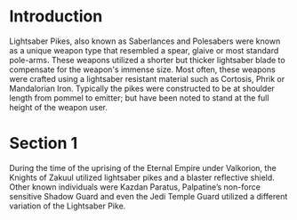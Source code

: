 # Introduction

Lightsaber Pikes, also known as Saberlances and Polesabers were known as a unique weapon type that resembled a spear, glaive or most standard pole-arms.
These weapons utilized a shorter but thicker lightsaber blade to compensate for the weapon's immense size.
Most often, these weapons were crafted using a lightsaber resistant material such as Cortosis, Phrik or Mandalorian Iron.
Typically the pikes were constructed to be at shoulder length from pommel to emitter; but have been noted to stand at the full height of the weapon user.

# Section 1

During the time of the uprising of the Eternal Empire under Valkorion, the Knights of Zakuul utilized lightsaber pikes and a blaster reflective shield.
Other known individuals were Kazdan Paratus, Palpatine’s non-force sensitive Shadow Guard and even the Jedi Temple Guard utilized a different variation of the Lightsaber Pike.

